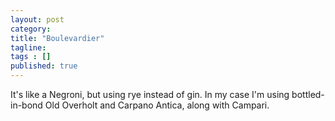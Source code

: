 ```yaml
---
layout: post 
category: 
title: "Boulevardier"
tagline: 
tags : [] 
published: true
---
```




It's like a Negroni, but using rye instead of gin. In my case I'm using bottled-in-bond Old Overholt and Carpano Antica, along with Campari. 

